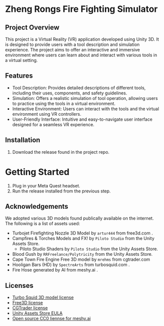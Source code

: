 # Zheng Rongs Fire Fighting Simulator

## Project Overview
This project is a Virtual Reality (VR) application developed using Unity 3D. It is designed to provide users with a tool description and simulation experience. 
The project aims to offer an interactive and immersive environment where users can learn about and interact with various tools in a virtual setting.

## Features
* Tool Description: Provides detailed descriptions of different tools, including their uses, components, and safety guidelines.
* Simulation: Offers a realistic simulation of tool operation, allowing users to practice using the tools in a virtual environment.
* Interactive Environment: Users can interact with the tools and the virtual environment using VR controllers.
* User-Friendly Interface: Intuitive and easy-to-navigate user interface designed for a seamless VR experience.

## Installation
1. Download the release found in the project repo.

# Getting Started
1. Plug in your Meta Quest headset.
2. Run the release installed from the previous step.

## Acknowledgements
We adopted various 3D models found publically available on the internet. The following is a list of assets used:
* Turbojet Firefighting Nozzle 3D Model by `artur444` from free3d.com .
* Campfires & Torches Models and FX! by `Piloto Studio` from the Unity Assets Store.
  * Piloto Studio Shaders by `Piloto Studio` from the Unity Assets Store.
* Blood Gush by `RRFreelance/Polytricity` from the Unity Assets Store.
* Cape Town Fire Engine Free 3D model by `mrehms` from cgtrader.com
* Hooligan Bars (HD) by `SpectreArts` from turbosquid.com .
* Fire Hose generated by AI from meshy.ai .

## Licenses
* [Turbo Squid 3D model license](https://blog.turbosquid.com/turbosquid-3d-model-license/)
* [Free3D license](https://free3d.com/royalty-free-license)
* [CGTrader license](https://help.cgtrader.com/hc/en-us/articles/360015124437-Royalty-Free-License)
* [Unity Assets Store EULA](https://unity.com/legal/as-terms)
* [Open source CC0 liennse for meshy.ai](https://creativecommons.org/publicdomain/zero/1.0/)
